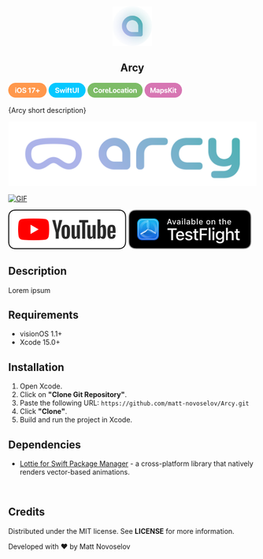 <p align="center">
  <img src="https://github.com/matt-novoselov/Arcy/blob/64d31ca0a91acd93689116854061c29bfb4f74ff/Media/ArcyLogoRounded.png" alt="Logo" width="80" height="80">
  <h2 align="center">
    Arcy
  </h2>
</p>

<img src="https://github.com/matt-novoselov/matt-novoselov/blob/fa4553c1e2ba92cb77bf1d11d272d0c1ad5de138/Files/ios17.svg" alt="SwiftUI" style="height: 30px"> <img src="https://github.com/matt-novoselov/matt-novoselov/blob/fa4553c1e2ba92cb77bf1d11d272d0c1ad5de138/Files/SwiftUI.svg" style="height: 30px"> <img src="https://github.com/matt-novoselov/matt-novoselov/blob/fa4553c1e2ba92cb77bf1d11d272d0c1ad5de138/Files/CoreLocation.svg" alt="SwiftUI" style="height: 30px"> <img src="https://github.com/matt-novoselov/matt-novoselov/blob/fa4553c1e2ba92cb77bf1d11d272d0c1ad5de138/Files/MapsKit.svg" alt="SwiftUI" style="height: 30px">

{Arcy short description}

![](https://github.com/matt-novoselov/Arcy/blob/64d31ca0a91acd93689116854061c29bfb4f74ff/Media/ArcyHeader.png)

<a href="https://youtu.be" target="_blank">
  <img src="https://github.com/MassimoPalosciaIT/iSOS/assets/59065228/3816afd0-ed60-4369-a039-d85ed58b7000" alt="GIF">
</a>

[![](https://github.com/matt-novoselov/matt-novoselov/blob/34555effedede5dd5aa24ae675218d989e976cf6/Files/YouTube_Badge.svg)](https://youtu.be)
[![](https://github.com/matt-novoselov/matt-novoselov/blob/eb675928f9e5b3cd2a2db6cde2b6ecf5ab646b4c/Files/Available_on_the_Test_Flight.svg)](https://testflight.apple.com/join/l8JQokLW)


## Description
Lorem ipsum

## Requirements
- visionOS 1.1+
- Xcode 15.0+

## Installation
1. Open Xcode.
2. Click on **"Clone Git Repository"**.
3. Paste the following URL: `https://github.com/matt-novoselov/Arcy.git`
4. Click **"Clone"**.
5. Build and run the project in Xcode.

## Dependencies
- [Lottie for Swift Package Manager](https://github.com/airbnb/lottie-spm) - a cross-platform library that natively renders vector-based animations.
<br>

## Credits
Distributed under the MIT license. See **LICENSE** for more information.

Developed with ❤️ by Matt Novoselov
